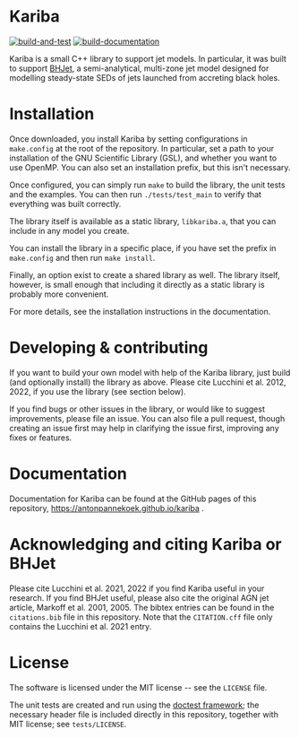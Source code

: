 # Kariba

[![build-and-test](https://github.com/evertrol/Kariba/actions/workflows/ci.yml/badge.svg)](https://github.com/evertrol/Kariba/actions/workflows/ci.yml)
[![build-documentation](https://github.com/evertrol/Kariba/actions/workflows/deploy-docs.yml/badge.svg)](https://github.com/evertrol/Kariba/actions/workflows/deploy-docs.yml)


Kariba is a small C++ library to support jet models. In particular, it was built to support [BHJet](https://github.com/matteolucchini1/BHJet), a semi-analytical, multi-zone jet model designed for modelling steady-state SEDs of jets launched from accreting black holes.

# Installation

Once downloaded, you install Kariba by setting configurations in `make.config` at the root of the repository. In particular, set a path to your installation of the GNU Scientific Library (GSL), and whether you want to use OpenMP. You can also set an installation prefix, but this isn't necessary.

Once configured, you can simply run `make` to build the library, the unit tests and the examples. You can then run `./tests/test_main` to verify that everything was built correctly.

The library itself is available as a static library, `libkariba.a`, that you can include in any model you create.

You can install the library in a specific place, if you have set the prefix in `make.config` and then run `make install`.

Finally, an option exist to create a shared library as well. The library itself, however, is small enough that including it directly as a static library is probably more convenient.

For more details, see the installation instructions in the documentation.

# Developing & contributing

If you want to build your own model with help of the Kariba library, just build (and optionally install) the library as above. Please cite Lucchini et al. 2012, 2022, if you use the library (see section below).

If you find bugs or other issues in the library, or would like to suggest improvements, please file an issue. You can also file a pull request, though creating an issue first may help in clarifying the issue first, improving any fixes or features.

# Documentation

Documentation for Kariba can be found at the GitHub pages of this repository, https://antonpannekoek.github.io/kariba .


# Acknowledging and citing Kariba or BHJet

Please cite Lucchini et al. 2021, 2022 if you find Kariba useful in your research. If you find BHJet useful, please also cite the original AGN jet article, Markoff et al. 2001, 2005. The bibtex entries can be found in the `citations.bib` file in this repository. Note that the `CITATION.cff` file only contains the Lucchini et al. 2021 entry.

# License

The software is licensed under the MIT license -- see the `LICENSE` file.

The unit tests are created and run using the [doctest framework](https://github.com/doctest/doctest); the necessary header file is included directly in this repository, together with MIT license; see `tests/LICENSE`.
